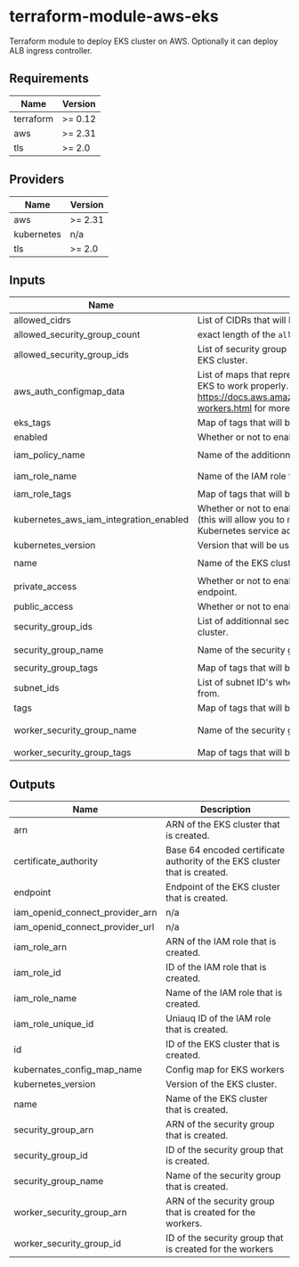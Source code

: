# terraform-module-aws-eks

Terraform module to deploy EKS cluster on AWS.
Optionally it can deploy ALB ingress controller.

<!-- BEGINNING OF PRE-COMMIT-TERRAFORM DOCS HOOK -->
## Requirements

| Name | Version |
|------|---------|
| terraform | >= 0.12 |
| aws | >= 2.31 |
| tls | >= 2.0 |

## Providers

| Name | Version |
|------|---------|
| aws | >= 2.31 |
| kubernetes | n/a |
| tls | >= 2.0 |

## Inputs

| Name | Description | Type | Default | Required |
|------|-------------|------|---------|:--------:|
| allowed\_cidrs | List of CIDRs that will be allowed to talk to the EKS cluster. | `list(string)` | `[]` | no |
| allowed\_security\_group\_count | exact length of the `allowed_security_group_ids` variable. | `number` | `0` | no |
| allowed\_security\_group\_ids | List of security group ID's that will be allowed to talk to the EKS cluster. | `list(string)` | `[]` | no |
| aws\_auth\_configmap\_data | List of maps that represent the aws-auth data needed for EKS to work properly. https://docs.aws.amazon.com/eks/latest/userguide/launch-workers.html for more information. | `list` | `[]` | no |
| eks\_tags | Map of tags that will be applied on the EKS cluster. | `map` | `{}` | no |
| enabled | Whether or not to enable this module. | `bool` | `true` | no |
| iam\_policy\_name | Name of the additionnal IAM policy for the EKS cluster. | `string` | `"eks-cluster"` | no |
| iam\_role\_name | Name of the IAM role for the EKS cluster. | `string` | `"eks-cluster"` | no |
| iam\_role\_tags | Map of tags that will be applied on the IAM role. | `map` | `{}` | no |
| kubernetes\_aws\_iam\_integration\_enabled | Whether or not to enable the IAM Integration in kubernetes (this will allow you to map AWS IAM roles to specific Kubernetes service acounts) | `bool` | `true` | no |
| kubernetes\_version | Version that will be used for the EKS cluster. | `string` | `null` | no |
| name | Name of the EKS cluster. | `string` | `"eks-cluster"` | no |
| private\_access | Whether or not to enable private access to the EKS endpoint. | `bool` | `false` | no |
| public\_access | Whether or not to enable public access to the EKS endpoint. | `bool` | `true` | no |
| security\_group\_ids | List of additionnal security group ID's to set on the AKS cluster. | `list` | `[]` | no |
| security\_group\_name | Name of the security group for the EKS cluster. | `string` | `"eks-cluster"` | no |
| security\_group\_tags | Map of tags that will be applied on the security group. | `map` | `{}` | no |
| subnet\_ids | List of subnet ID's where the EKS master will be available from. | `list(string)` | n/a | yes |
| tags | Map of tags that will be applied on all resources. | `map` | `{}` | no |
| worker\_security\_group\_name | Name of the security group for the EKS cluster. | `string` | `"eks-workers-cluster"` | no |
| worker\_security\_group\_tags | Map of tags that will be applied on the security group. | `map` | `{}` | no |

## Outputs

| Name | Description |
|------|-------------|
| arn | ARN of the EKS cluster that is created. |
| certificate\_authority | Base 64 encoded certificate authority of the EKS cluster that is created. |
| endpoint | Endpoint of the EKS cluster that is created. |
| iam\_openid\_connect\_provider\_arn | n/a |
| iam\_openid\_connect\_provider\_url | n/a |
| iam\_role\_arn | ARN of the IAM role that is created. |
| iam\_role\_id | ID of the IAM role that is created. |
| iam\_role\_name | Name of the IAM role that is created. |
| iam\_role\_unique\_id | Uniauq ID of the IAM role that is created. |
| id | ID of the EKS cluster that is created. |
| kubernates\_config\_map\_name | Config map for EKS workers |
| kubernetes\_version | Version of the EKS cluster. |
| name | Name of the EKS cluster that is created. |
| security\_group\_arn | ARN of the security group that is created. |
| security\_group\_id | ID of the security group that is created. |
| security\_group\_name | Name of the security group that is created. |
| worker\_security\_group\_arn | ARN of the security group that is created for the workers. |
| worker\_security\_group\_id | ID of the security group that is created for the workers |

<!-- END OF PRE-COMMIT-TERRAFORM DOCS HOOK -->

